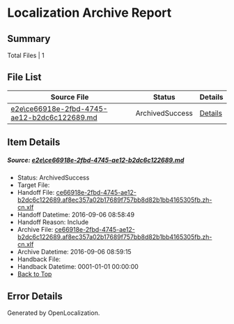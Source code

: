 # <a name='report-top'></a> Localization Archive Report

## Summary
 Total Files | 1

## File List
 Source File | Status | Details 
 ----------- | ------ | ------- 
 [e2e\ce66918e-2fbd-4745-ae12-b2dc6c122689.md](https://github.com/OpenLocalizationTestOrg/ol-test0/blob/b4ec7c18e08249459a464dfac6adf17614162c37/e2e/ce66918e-2fbd-4745-ae12-b2dc6c122689.md) | ArchivedSuccess | [Details](#23782b274100253e419d524d77481da7461fa45e7)

## Item Details
##### <a name='23782b274100253e419d524d77481da7461fa45e7'></a> Source: [e2e\ce66918e-2fbd-4745-ae12-b2dc6c122689.md](https://github.com/OpenLocalizationTestOrg/ol-test0/blob/b4ec7c18e08249459a464dfac6adf17614162c37/e2e/ce66918e-2fbd-4745-ae12-b2dc6c122689.md)
* Status: ArchivedSuccess
* Target File: 
* Handoff File: [ce66918e-2fbd-4745-ae12-b2dc6c122689.af8ec357a02b17689f757bb8d82b1bb4165305fb.zh-cn.xlf](https://github.com/OpenLocalizationTestOrg/ol-test0-handoff/blob/0173d675fe65c38974f9febed57af9b4ebc4f7ec/ol-handoff/OpenLocalizationTestOrg/ol-test0-zhcn/ci/ht/ce66918e-2fbd-4745-ae12-b2dc6c122689.af8ec357a02b17689f757bb8d82b1bb4165305fb.zh-cn.xlf)
* Handoff Datetime: 2016-09-06 08:58:49
* Handoff Reason: Include
* Archive File: [ce66918e-2fbd-4745-ae12-b2dc6c122689.af8ec357a02b17689f757bb8d82b1bb4165305fb.zh-cn.xlf](https://github.com/OpenLocalizationTestOrg/ol-test0-handoff/blob/51c10bf062f7b1d3f3bf7794fedcc7c1085e9ea7/ol-archive/OpenLocalizationTestOrg/ol-test0-zhcn/ci/ht/ce66918e-2fbd-4745-ae12-b2dc6c122689.af8ec357a02b17689f757bb8d82b1bb4165305fb.zh-cn.xlf)
* Archive Datetime: 2016-09-06 08:59:15
* Handback File: 
* Handback Datetime: 0001-01-01 00:00:00
* [Back to Top](#report-top)


## Error Details

Generated by OpenLocalization.
